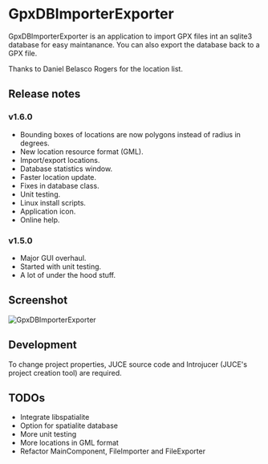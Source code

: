 # GpxDBImporterExporter

GpxDBImporterExporter is an application to import GPX files int an sqlite3 database for easy maintanance. You can also export the database back to a GPX file.

Thanks to Daniel Belasco Rogers for the location list.

## Release notes

### v1.6.0

* Bounding boxes of locations are now polygons instead of radius in degrees.
* New location resource format (GML).
* Import/export locations.
* Database statistics window.
* Faster location update.
* Fixes in database class.
* Unit testing.
* Linux install scripts.
* Application icon.
* Online help.

### v1.5.0

* Major GUI overhaul.
* Started with unit testing.
* A lot of under the hood stuff.

## Screenshot

![GpxDBImporterExporter](https://github.com/ptrv/GpxDBImporterExporter/raw/master/screenshot.png "GpxDBImporterExporter")

## Development

To change project properties, JUCE source code and Introjucer (JUCE's project creation tool) are required.

## TODOs

* Integrate libspatialite
* Option for spatialite database
* More unit testing
* More locations in GML format
* Refactor MainComponent, FileImporter and FileExporter
